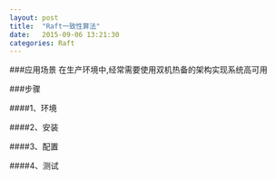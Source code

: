 ```yaml
---
layout: post
title:  "Raft一致性算法"
date:   2015-09-06 13:21:30
categories: Raft
---
```


###应用场景
在生产环境中,经常需要使用双机热备的架构实现系统高可用

###步骤

####1、环境

####2、安装

####3、配置

####4、测试
